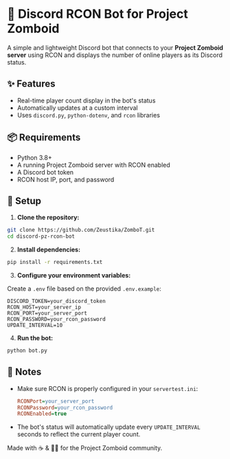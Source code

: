 # 🧟 Discord RCON Bot for Project Zomboid

A simple and lightweight Discord bot that connects to your **Project Zomboid server** using RCON and displays the number of online players as its Discord status.

## ✨ Features

- Real-time player count display in the bot's status
- Automatically updates at a custom interval
- Uses `discord.py`, `python-dotenv`, and `rcon` libraries

## 📦 Requirements

- Python 3.8+
- A running Project Zomboid server with RCON enabled
- A Discord bot token
- RCON host IP, port, and password

## 🔧 Setup

1. **Clone the repository:**

```bash
git clone https://github.com/Zeustika/ZomboT.git
cd discord-pz-rcon-bot
```

2. **Install dependencies:**

```bash
pip install -r requirements.txt
```

3. **Configure your environment variables:**

Create a `.env` file based on the provided `.env.example`:

```env
DISCORD_TOKEN=your_discord_token
RCON_HOST=your_server_ip
RCON_PORT=your_server_port
RCON_PASSWORD=your_rcon_password
UPDATE_INTERVAL=10
```

4. **Run the bot:**

```bash
python bot.py
```

## 📌 Notes

- Make sure RCON is properly configured in your `servertest.ini`:
  ```ini
  RCONPort=your_server_port
  RCONPassword=your_rcon_password
  RCONEnabled=true
  ```
- The bot's status will automatically update every `UPDATE_INTERVAL` seconds to reflect the current player count.


Made with ☕ & 🧟‍♂️ for the Project Zomboid community.
